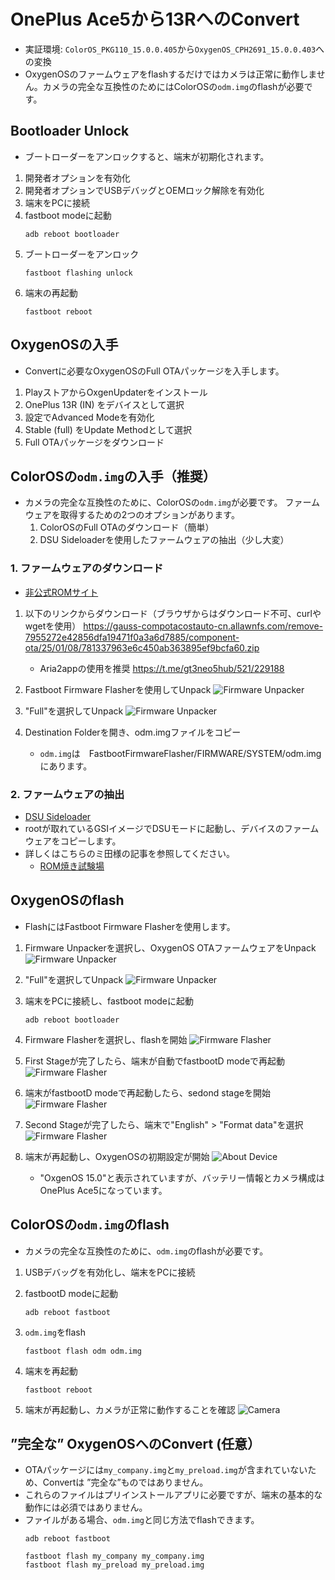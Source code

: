 # OnePlus Ace5から13RへのConvert
- 実証環境: ```ColorOS_PKG110_15.0.0.405```から```OxygenOS_CPH2691_15.0.0.403```への変換
- OxygenOSのファームウェアをflashするだけではカメラは正常に動作しません。カメラの完全な互換性のためにはColorOSの```odm.img```のflashが必要です。

## Bootloader Unlock
- ブートローダーをアンロックすると、端末が初期化されます。

1. 開発者オプションを有効化
2. 開発者オプションでUSBデバッグとOEMロック解除を有効化
3. 端末をPCに接続
4. fastboot modeに起動
    ```shell
    adb reboot bootloader
    ```
5. ブートローダーをアンロック
    ```shell
    fastboot flashing unlock
    ```
6. 端末の再起動
    ```shell
    fastboot reboot
    ```

## OxygenOSの入手
- Convertに必要なOxygenOSのFull OTAパッケージを入手します。
1.	PlayストアからOxgenUpdaterをインストール
2.	OnePlus 13R (IN) をデバイスとして選択
3.	設定でAdvanced Modeを有効化
4.	Stable (full) をUpdate Methodとして選択
5.	Full OTAパッケージをダウンロード

## ColorOSの```odm.img```の入手（推奨）
- カメラの完全な互換性のために、ColorOSの```odm.img```が必要です。
ファームウェアを取得するための2つのオプションがあります。
    1. ColorOSのFull OTAのダウンロード（簡単）
    2. DSU Sideloaderを使用したファームウェアの抽出（少し大変）

### 1. ファームウェアのダウンロード
- [非公式ROMサイト](https://yun.daxiaamu.com/OnePlus_Roms/%E4%B8%80%E5%8A%A0OnePlus%20ACE%205/)
1. 以下のリンクからダウンロード（ブラウザからはダウンロード不可、curlやwgetを使用）
    https://gauss-compotacostauto-cn.allawnfs.com/remove-7955272e42856dfa19471f0a3a6d7885/component-ota/25/01/08/781337963e6c450ab363895ef9bcfa60.zip
    - Aria2appの使用を推奨
        https://t.me/gt3neo5hub/521/229188

2. Fastboot Firmware Flasherを使用してUnpack
    ![Firmware Unpacker](assets/FFF_unpack_select.png)

3. "Full"を選択してUnpack
    ![Firmware Unpacker](assets/FFF_unpack_done.png)

4. Destination Folderを開き、odm.imgファイルをコピー
    - ```odm.img```は　FastbootFirmwareFlasher/FIRMWARE/SYSTEM/odm.img　にあります。

### 2. ファームウェアの抽出
- [DSU Sideloader](https://github.com/VegaBobo/DSU-Sideloader)
- rootが取れているGSIイメージでDSUモードに起動し、デバイスのファームウェアをコピーします。
- 詳しくはこちらのミ田様の記事を参照してください。
    - [ROM焼き試験場](https://mitanyan98.hatenablog.com/entry/2024/12/07/003717)

## OxygenOSのflash
- FlashにはFastboot Firmware Flasherを使用します。
1. Firmware Unpackerを選択し、OxygenOS OTAファームウェアをUnpack
    ![Firmware Unpacker](assets/FFF_unpack_select.png)

2. "Full"を選択してUnpack
    ![Firmware Unpacker](assets/FFF_unpack_done.png)

3. 端末をPCに接続し、fastboot modeに起動
    ```shell
    adb reboot bootloader
    ```

4. Firmware Flasherを選択し、flashを開始
    ![Firmware Flasher](assets/FFF_flash_fastboot.png)

5. First Stageが完了したら、端末が自動でfastbootD modeで再起動
    ![Firmware Flasher](assets/FFF_flash_firststage.png)

6. 端末がfastbootD modeで再起動したら、sedond stageを開始
    ![Firmware Flasher](assets/FFF_flash_secondstage.png)

7. Second Stageが完了したら、端末で"English" > "Format data"を選択
    ![Firmware Flasher](assets/FFF_flash_complete.png)

8. 端末が再起動し、OxygenOSの初期設定が開始
    ![About Device](assets/OxygenOS_About_device.jpg)
    - "OxgenOS 15.0"と表示されていますが、バッテリー情報とカメラ構成はOnePlus Ace5になっています。

## ColorOSの```odm.img```のflash
- カメラの完全な互換性のために、```odm.img```のflashが必要です。
1. USBデバッグを有効化し、端末をPCに接続

2. fastbootD modeに起動
    ```shell
    adb reboot fastboot
    ```

3. ```odm.img```をflash
    ```shell
    fastboot flash odm odm.img
    ```

4. 端末を再起動
    ```shell
    fastboot reboot
    ```

5. 端末が再起動し、カメラが正常に動作することを確認
    ![Camera](assets/OxygenOS_camera.jpg)

## ”完全な” OxygenOSへのConvert (任意）
- OTAパッケージには```my_company.img```と```my_preload.img```が含まれていないため、Convertは ”完全な”ものではありません。
- これらのファイルはプリインストールアプリに必要ですが、端末の基本的な動作には必須ではありません。
- ファイルがある場合、```odm.img```と同じ方法でflashできます。
    ```shell
    adb reboot fastboot
    ```
    ```shell
    fastboot flash my_company my_company.img
    fastboot flash my_preload my_preload.img
    ```